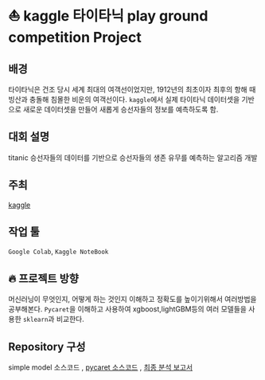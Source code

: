 
# ⛵ kaggle 타이타닉 play ground competition Project

## 배경
타이타닉은 건조 당시 세계 최대의 여객선이었지만, 1912년의 최초이자 최후의 항해 때 빙산과 충돌해 침몰한 비운의 여객선이다.
```kaggle```에서 실제 타이타닉 데이터셋을 기반으로 새로운 데이터셋을 만들어 새롭게 승선자들의 정보를 예측하도록 함.

## 대회 설명
titanic 승선자들의 데이터를 기반으로 승선자들의 생존 유무를 예측하는 알고리즘 개발

## 주최
[kaggle](ttps://www.kaggle.com/c/tabular-playground-series-apr-2021/data)

## 작업 툴
```Google Colab```, ```Kaggle NoteBook```

## :fire: 프로젝트 방향
머신러닝이 무엇인지, 어떻게 하는 것인지 이해하고 정확도를 높이기위해서 여러방법을 공부해본다.
 ```Pycaret```을 이해하고 사용하여 xgboost,lightGBM등의 여러 모델들을 사용한 ```sklearn```과 비교한다. 

## Repository 구성
simple model 소스코드 , [pycaret 소스코드](https://github.com/ggaggu/hj_Project/blob/b874cd8d845bdd049879ceb0fdb1b0ad948608d2/titanic_playground_study/pycaret-study.ipynb) , [최종 분석  보고서](https://github.com/ggaggu/hj_Project/blob/b874cd8d845bdd049879ceb0fdb1b0ad948608d2/titanic_playground_study/titanic_TeamProj_final.pdf)
